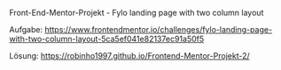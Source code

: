 Front-End-Mentor-Projekt - Fylo landing page with two column layout

Aufgabe:
https://www.frontendmentor.io/challenges/fylo-landing-page-with-two-column-layout-5ca5ef041e82137ec91a50f5

Lösung:
https://robinho1997.github.io/Frontend-Mentor-Projekt-2/

